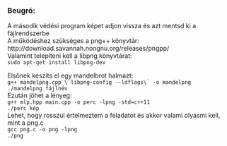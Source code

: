 ### Beugró:
<p>A második védési program képet adjon vissza és azt mentsd ki a fájlrendszerbe<br>
A működéshez szükséges a png++ könyvtár:<br>
http://download.savannah.nongnu.org/releases/pngpp/<br>
Valamint telepíteni kell a libpng könyvtárat:<br>
<code>sudo apt-get install libpng-dev</code></p>

<p>Elsőnek készíts el egy mandelbrot halmazt:<br>
<code>g++ mandelpng.cpp \`libpng-config --ldflags\` -o mandelpng</code><br>
<code>./mandelpng fájlnév</code><br>
Ezután jöhet a lényeg:<br>
<code>g++ mlp.hpp main.cpp -o perc -lpng -std=c++11</code><br>
<code>./perc kép</code><br>
Lehet, hogy rosszul értelmeztem a feladatot és akkor valami olyasmi kell, mint a png.c<br>
<code>gcc png.c -o png -lpng</code><br>
<code>./png</code></p><br>
